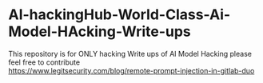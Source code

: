 # AI-hackingHub-World-Class-Ai-Model-HAcking-Write-ups
This repository is for ONLY hacking Write ups of AI Model Hacking please feel free to contribute  
https://www.legitsecurity.com/blog/remote-prompt-injection-in-gitlab-duo
